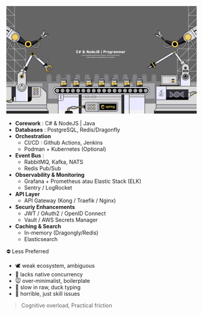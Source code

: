 <!-- # ⛾ C# & NodeJS | Java -->


![](assets/20251024_021615_img.png)
- **Corework** : C# & NodeJS | Java
- **Databases** : PostgreSQL, Redis/Dragonfly
- **Orchestration**
  - CI/CD : Github Actions, Jenkins
  - Podman + Kubernetes (Optional)
- **Event Bus** :
  - RabbitMQ, Kafka, NATS
  - Redis Pub/Sub
- **Observability & Monitoring**
  - Grafana + Prometheus atau Elastic Stack (ELK)
  - Sentry / LogRocket
- **API Layer**
  - API Gateway (Kong / Traefik / Nginx)
- **Securiy Enhancements**
  - JWT / OAuth2 / OpenID Connect
  - Vault / AWS Secrets Manager
- **Caching & Search**
  - In-memory (Dragongly/Redis)
  - Elasticsearch

⛔ Less Preferred
- 🕊️ weak ecosystem, ambiguous
- 🐘 lacks native concurrency
- 🐭 over-minimalist, boilerplate
- 🐍 slow in raw, duck typing
- 🦀 horrible, just skill issues

> Cognitive overload, Practical friction